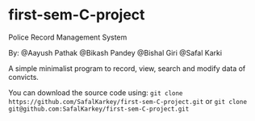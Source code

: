 # first-sem-C-project

Police Record Management System

By: @Aayush Pathak
    @Bikash Pandey
    @Bishal Giri
    @Safal Karki

A simple minimalist program to record, view, search and modify data of convicts. 

You can download the source code using:
`git clone https://github.com/SafalKarkey/first-sem-C-project.git` or
`git clone git@github.com:SafalKarkey/first-sem-C-project.git`
